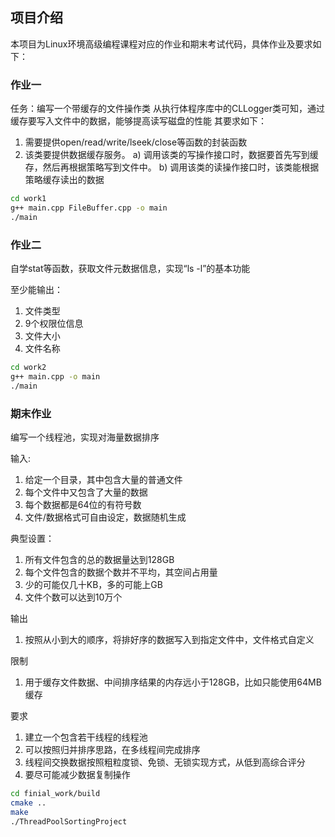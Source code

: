 ## 项目介绍

本项目为Linux环境高级编程课程对应的作业和期末考试代码，具体作业及要求如下：

### 作业一

任务：编写一个带缓存的文件操作类
从执行体程序库中的CLLogger类可知，通过缓存要写入文件中的数据，能够提高读写磁盘的性能
其要求如下：
1.	需要提供open/read/write/lseek/close等函数的封装函数
2.	该类要提供数据缓存服务。
a)	调用该类的写操作接口时，数据要首先写到缓存，然后再根据策略写到文件中。
b)	调用该类的读操作接口时，该类能根据策略缓存读出的数据

```bash
cd work1
g++ main.cpp FileBuffer.cpp -o main
./main
```
### 作业二

自学stat等函数，获取文件元数据信息，实现“ls -l”的基本功能

至少能输出：
1. 文件类型
2. 9个权限位信息
3. 文件大小
4. 文件名称
```bash
cd work2
g++ main.cpp -o main
./main
```

### 期末作业

编写一个线程池，实现对海量数据排序

输入:
1. 给定一个目录，其中包含大量的普通文件
2. 每个文件中又包含了大量的数据
3. 每个数据都是64位的有符号数
4. 文件/数据格式可自由设定，数据随机生成

典型设置：
1. 所有文件包含的总的数据量达到128GB
2. 每个文件包含的数据个数并不平均，其空间占用量
3. 少的可能仅几十KB，多的可能上GB
4. 文件个数可以达到10万个

输出
1. 按照从小到大的顺序，将排好序的数据写入到指定文件中，文件格式自定义

限制
1. 用于缓存文件数据、中间排序结果的内存远小于128GB，比如只能使用64MB缓存

要求
1. 建立一个包含若干线程的线程池
2. 可以按照归并排序思路，在多线程间完成排序
3. 线程间交换数据按照粗粒度锁、免锁、无锁实现方式，从低到高综合评分
4. 要尽可能减少数据复制操作

```bash
cd finial_work/build
cmake ..
make
./ThreadPoolSortingProject
```